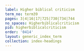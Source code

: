 ```yaml
---
label: Higher biblical criticism
term_no: term39
pages: 3|4|16|17|725|730|734|744
no_spaces: Higherbiblicalcriticism
pid: higherbiblicalcriticism
order: '0414'
layout: generic_index_term
collection: index-headings
---
```

